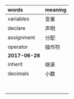 | words | meaning |
| :--- | :--- |
| variables | 变量 |
| declare | 声明 |
| assignment | 分配 |
| operator | 操作符 |
| **2017-06-28** |  |
| inherit | 继承 |
| decimals | 小数 |
|  |  |
|  |  |
|  |  |
|  |  |
|  |  |
|  |  |
|  |  |
|  |  |



